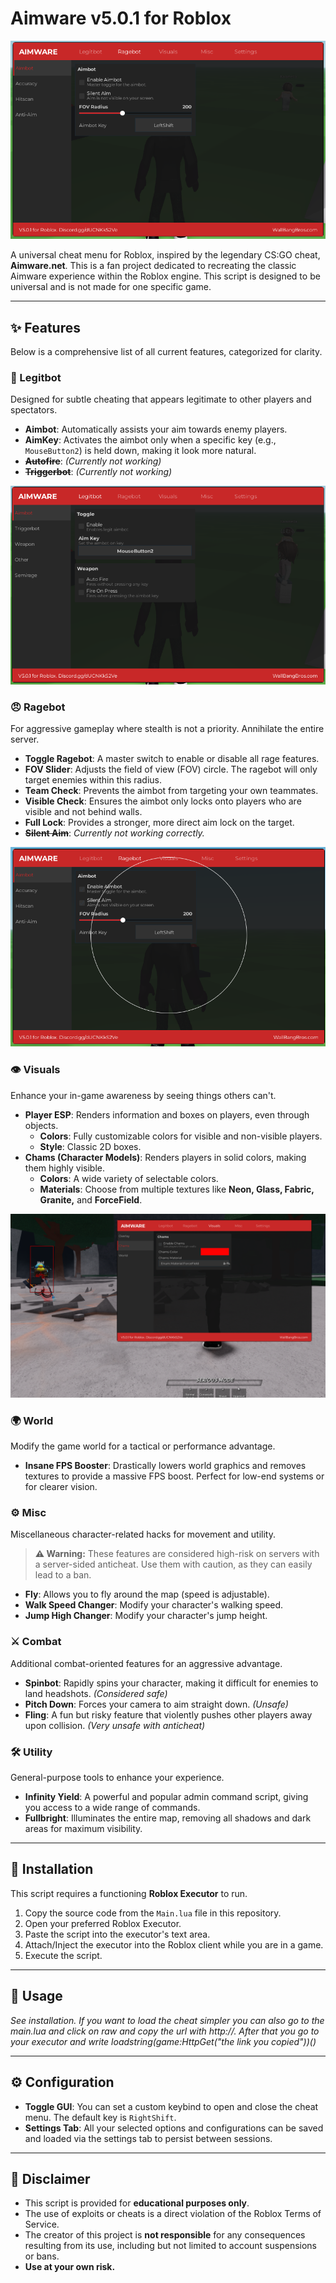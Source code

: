 # Aimware v5.0.1 for Roblox

![Aimware GUI](./Pictures/gui.png)

A universal cheat menu for Roblox, inspired by the legendary CS:GO cheat, **Aimware.net**. This is a fan project dedicated to recreating the classic Aimware experience within the Roblox engine. This script is designed to be universal and is not made for one specific game.

---

## ✨ Features

Below is a comprehensive list of all current features, categorized for clarity.

### 🎯 Legitbot
Designed for subtle cheating that appears legitimate to other players and spectators.

*   **Aimbot**: Automatically assists your aim towards enemy players.
*   **AimKey**: Activates the aimbot only when a specific key (e.g., `MouseButton2`) is held down, making it look more natural.
*   **~~Autofire~~**: *(Currently not working)*
*   **~~Triggerbot~~**: *(Currently not working)*

![Legitbot Features](./Pictures/legitbot.png)

### 😠 Ragebot
For aggressive gameplay where stealth is not a priority. Annihilate the entire server.

*   **Toggle Ragebot**: A master switch to enable or disable all rage features.
*   **FOV Slider**: Adjusts the field of view (FOV) circle. The ragebot will only target enemies within this radius.
*   **Team Check**: Prevents the aimbot from targeting your own teammates.
*   **Visible Check**: Ensures the aimbot only locks onto players who are visible and not behind walls.
*   **Full Lock**: Provides a stronger, more direct aim lock on the target.
*   **~~Silent Aim~~**: *Currently not working correctly.*

![Ragebot Features](./Pictures/ragebot.png)

### 👁️ Visuals
Enhance your in-game awareness by seeing things others can't.

*   **Player ESP**: Renders information and boxes on players, even through objects.
    *   **Colors**: Fully customizable colors for visible and non-visible players.
    *   **Style**: Classic 2D boxes.
*   **Chams (Character Models)**: Renders players in solid colors, making them highly visible.
    *   **Colors**: A wide variety of selectable colors.
    *   **Materials**: Choose from multiple textures like **Neon, Glass, Fabric, Granite,** and **ForceField**.

![Visuals Showcase](./Pictures/visuals.png)

### 🌍 World
Modify the game world for a tactical or performance advantage.

*   **Insane FPS Booster**: Drastically lowers world graphics and removes textures to provide a massive FPS boost. Perfect for low-end systems or for clearer vision.

### ⚙️ Misc
Miscellaneous character-related hacks for movement and utility.

> **⚠️ Warning:** These features are considered high-risk on servers with a server-sided anticheat. Use them with caution, as they can easily lead to a ban.

*   **Fly**: Allows you to fly around the map (speed is adjustable).
*   **Walk Speed Changer**: Modify your character's walking speed.
*   **Jump High Changer**: Modify your character's jump height.

### ⚔️ Combat
Additional combat-oriented features for an aggressive advantage.

*   **Spinbot**: Rapidly spins your character, making it difficult for enemies to land headshots. *(Considered safe)*
*   **Pitch Down**: Forces your camera to aim straight down. *(Unsafe)*
*   **Fling**: A fun but risky feature that violently pushes other players away upon collision. *(Very unsafe with anticheat)*

### 🛠️ Utility
General-purpose tools to enhance your experience.

*   **Infinity Yield**: A powerful and popular admin command script, giving you access to a wide range of commands.
*   **Fullbright**: Illuminates the entire map, removing all shadows and dark areas for maximum visibility.

---

## 🚀 Installation

This script requires a functioning **Roblox Executor** to run.

1.  Copy the source code from the `Main.lua` file in this repository.
2.  Open your preferred Roblox Executor.
3.  Paste the script into the executor's text area.
4.  Attach/Inject the executor into the Roblox client while you are in a game.
5.  Execute the script.

---

## 📖 Usage

*See installation. If you want to load the cheat simpler you can also go to the main.lua and click on raw and copy the url with http://. After that you go to your executor and write loadstring(game:HttpGet("the link you copied"))()*

---

## ⚙️ Configuration

*   **Toggle GUI**: You can set a custom keybind to open and close the cheat menu. The default key is `RightShift`.
*   **Settings Tab**: All your selected options and configurations can be saved and loaded via the settings tab to persist between sessions.

---

## 📜 Disclaimer

*   This script is provided for **educational purposes only**.
*   The use of exploits or cheats is a direct violation of the Roblox Terms of Service.
*   The creator of this project is **not responsible** for any consequences resulting from its use, including but not limited to account suspensions or bans.
*   **Use at your own risk.**
